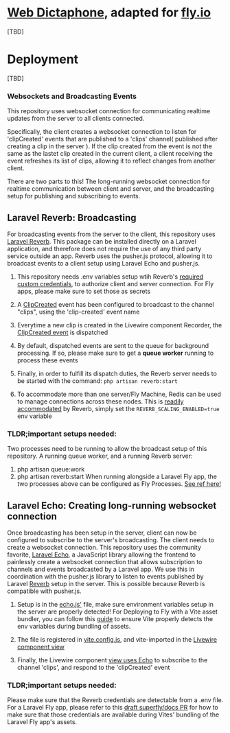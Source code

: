 # [Web Dictaphone](http://todomvc.com), adapted for [fly.io](https://fly.io/)

[TBD]

# Deployment

[TBD]



### Websockets and Broadcasting Events

This repository uses websocket connection for communicating realtime updates from the server to all clients connected.

Specifically, the client creates a websocket connection to listen for 'clipCreated' events that are published to a 'clips' channel( published after creating a clip in the server ). If the clip created from the event is not the same as the lastet clip created in the current client, a client receiving the event refreshes its list of clips, allowing it to reflect changes from another client.

There are two parts to this! The long-running websocket connection for realtime communication between client and server, and the broadcasting setup for publishing and subscribing to events. 


## Laravel Reverb: Broadcasting

For broadcasting events from the server to the client, this repository uses [Laravel Reverb](https://laravel.com/docs/11.x/broadcasting#reverb). This package can be installed directly on a Laravel application, and therefore does not require the use of any third party service outside an app. Reverb uses the pusher.js protocol, allowing it to broadcast events to a client setup using Laravel Echo and pusher.js.

1. This repository needs .env variables setup wtih Reverb's [required custom credentials](https://laravel.com/docs/11.x/reverb#application-credentials), to authorize client and server connection. For Fly apps, please make sure to set those as secrets

2. A [ClipCreated](https://github.com/fly-apps/laravel-dictaphone/blob/master/app/Events/ClipCreated.php) event has been configured to broadcast to the channel "clips", using the 'clip-created' event name 

3. Everytime a new clip is created in the Livewire component Recorder, the [ClipCreated event](https://github.com/fly-apps/laravel-dictaphone/blob/master/app/Livewire/Recorder.php#L68) is dispatched

4. By default, dispatched events are sent to the queue for background processing. If so, please make sure to get a **queue worker** running to process these events

5. Finally, in order to fulfill its dispatch duties, the Reverb server needs to be started with the command: `php artisan reverb:start`

6. To accommodate more than one server/Fly Machine, Redis can be used to manage connections across these nodes. This is [readily accommodated](https://laravel.com/docs/11.x/reverb#scaling) by Reverb, simply set the `REVERB_SCALING_ENABLED=true` env variable


### TLDR;important setups needed:

Two processes need to be running to allow the broadcast setup of this repository. A running queue worker, and a running Reverb server:
1. php artisan queue:work   
2. php artisan reverb:start 
When running alongside a Laravel Fly app, the two processes above can be configured as Fly Processes. [See ref here!](https://fly.io/docs/laravel/the-basics/cron-and-queues/#queue-worker)

## Laravel Echo: Creating long-running websocket connection

Once broadcasting has been setup in the server, client can now be configured to subscribe to the server's broadcasting. 
The client needs to create a websocket connection. This repository uses the community favorite, [Laravel Echo](https://github.com/laravel/echo), a JavaScript library allowing the frontend to painlessly create a websocket connection that allows subscription to channels and events broadcasted by a Laravel app. We use this in coordination with the pusher.js library to listen to events published by Laravel  [Reverb](https://laravel.com/docs/11.x/broadcasting#client-reverb) setup in the server. This is possible because Reverb is compatible with pusher.js.

1. Setup is in the [echo.js'](https://github.com/fly-apps/laravel-dictaphone/blob/master/resources/js/echo.js) file, make sure environment variables setup in the server are properly detected! For Deploying to Fly with a Vite asset bundler, you can follow this [guide](https://github.com/superfly/docs/pull/1521/files) to ensure Vite properly detects the env variables during bundling of assets.

2. The file is registered in [vite.config.js](https://github.com/fly-apps/laravel-dictaphone/blob/master/vite.config.js#L12), and vite-imported in the [Livewire component view](https://github.com/fly-apps/laravel-dictaphone/blob/master/resources/views/livewire/recorder.blade.php#L18)


3. Finally, the Livewire component [view uses Echo](https://github.com/fly-apps/laravel-dictaphone/blob/master/resources/views/livewire/recorder.blade.php#L37) to subscribe to the channel 'clips', and respond to the 'clipCreated' event
 

### TLDR;important setups needed:

Please make sure that the Reverb credentials are detectable from a .env file. For a Laravel Fly app, please refer to this [draft superfly/docs PR](https://github.com/superfly/docs/pull/1521/files) for how to make sure that those credentials are available during Vites' bundling of the Laravel Fly app's assets.